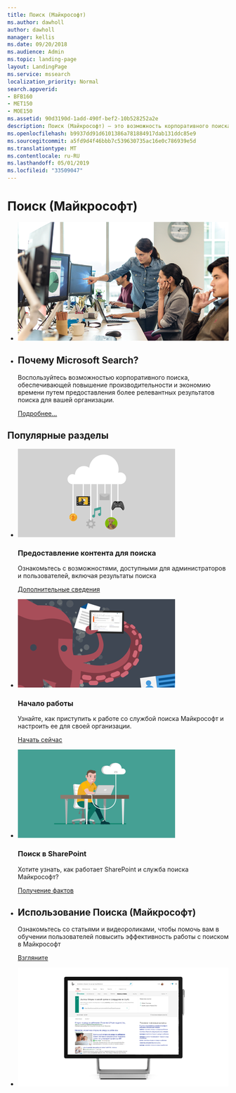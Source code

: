 ```yaml
---
title: Поиск (Майкрософт)
ms.author: dawholl
author: dawholl
manager: kellis
ms.date: 09/20/2018
ms.audience: Admin
ms.topic: landing-page
layout: LandingPage
ms.service: mssearch
localization_priority: Normal
search.appverid:
- BFB160
- MET150
- MOE150
ms.assetid: 90d3190d-1add-490f-bef2-10b528252a2e
description: Поиск (Майкрософт) — это возможность корпоративного поиска, обеспечивающая повышение производительности и экономию времени путем предоставления более релевантных результатов поиска для вашей организации.
ms.openlocfilehash: b9937dd91d6101386a781884917dab131ddc85e9
ms.sourcegitcommit: a5fd9d4f46bbb7c539630735ac16e0c786939e5d
ms.translationtype: MT
ms.contentlocale: ru-RU
ms.lasthandoff: 05/01/2019
ms.locfileid: "33509047"
---
```

# <a name="microsoft-search"></a>Поиск (Майкрософт)

<ul class="panelContent cardsW cols cols2">
    <li>
        <div class="cardSize">
            <div class="cardPadding">
                <div class="card">
                    <div class="cardImageOuter">
                        <div class="cardImage">
                            <img src="media/a40fcb56-f0f9-4924-ae36-eb0a370665e3.png" alt="People in an office, one pointing at something on a screen." />
                        </div>
                    </div>
                    <div class="cardText">
                    </div>
                </div>
            </div>
        </div>
    </li>
    <li>
        <div class="cardSize">
            <div class="cardPadding">
                <div class="card">
                    <div class="cardText">
                        <h2>Почему Microsoft Search?</h2>
                        <p>Воспользуйтесь возможностью корпоративного поиска, обеспечивающей повышение производительности и экономию времени путем предоставления более релевантных результатов поиска для вашей организации.</p>
                        <p><a href="overview-microsoft-search.md">Подробнее...</a></p>
                    </div>
                </div>
            </div>
        </div>
    </li>
</ul>

<h2>Популярные разделы</h2>

<ul class="panelContent cardsW">
    <li>
        <div class="cardSize">
            <div class="cardPadding">
                <div class="card">
                    <div class="cardImageOuter">
                        <div class="cardImage">
                            <img src="media/651172f9-f9b6-4fbe-89f3-8adf6450cd7f.png" alt="Features included in Microsoft Search" />
                        </div>
                    </div>
                    <div class="cardText">
                        <h3>Предоставление контента для поиска</h3>
                        <p>Ознакомьтесь с возможностями, доступными для администраторов и пользователей, включая результаты поиска</p>
                        <p><a href="make-content-easy-to-find.md">Дополнительные сведения</a></p>
                    </div>
                </div>
            </div>
        </div>
    </li>
    <li>
        <div class="cardSize">
            <div class="cardPadding">
                <div class="card">
                    <div class="cardImageOuter">
                        <div class="cardImage">
                            <img src="media/60a078b4-166d-42f4-a3b9-91c04c9001f0.png" alt="Quick for admins to set up and configure" />
                        </div>
                    </div>
                    <div class="cardText">
                        <h3>Начало работы</h3>
                        <p>Узнайте, как приступить к работе со службой поиска Майкрософт и настроить ее для своей организации.</p>
                        <p><a href="setup-microsoft-search.md">Начать сейчас</a></p>
                    </div>
                </div>
            </div>
        </div>
    </li>
    <li>
        <div class="cardSize">
            <div class="cardPadding">
                <div class="card">
                    <div class="cardImageOuter">
                        <div class="cardImage">
                            <img src="media/d696a83a-6322-477a-befd-4ad102b8204d.png" alt="Frequently asked questions about Microsoft Search" />
                        </div>
                    </div>
                    <div class="cardText">
                        <h3>Поиск в SharePoint</h3>
                        <p>Хотите узнать, как работает SharePoint и служба поиска Майкрософт?</p>
                        <p><a href="get-started-search-in-sharepoint-online.md">Получение фактов</a></p>
                    </div>
                </div>
            </div>
        </div>
    </li>
</ul>

<ul class="panelContent cardsW cols cols2">
    <li>
        <div class="cardSize">
            <div class="cardPadding">
                <div class="card">
                    <div class="cardText">
                        <h2>Использование Поиска (Майкрософт)</h2>
                        <p>Ознакомьтесь со статьями и видеороликами, чтобы помочь вам в обучении пользователей повысить эффективность работы с поиском в Майкрософт </p>
                        <p><a href="https://go.microsoft.com/fwlink/?linkid=2090946">Взгляните</a></p>
                    </div>
                </div>
            </div>
        </div>
    </li>
    <li>
        <div class="cardSize">
            <div class="cardPadding">
                <div class="card">
                    <div class="cardImageOuter">
                        <div class="cardImage">
                            <img src="media/c8456838-c6db-41f7-9e84-eebfd9c5b0b8.png" alt="How work results appear in Bing" />
                        </div>
                    </div>
                    <div class="cardText">
                    </div>
                </div>
            </div>
        </div>
    </li>
</ul>
